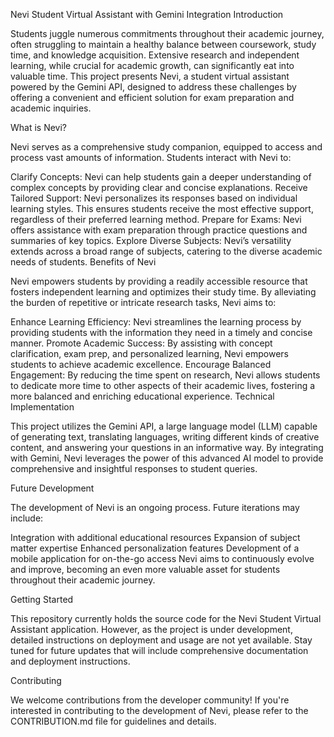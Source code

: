 Nevi Student Virtual Assistant with Gemini Integration
Introduction

Students juggle numerous commitments throughout their academic journey, often struggling to maintain a healthy balance between coursework, study time, and knowledge acquisition. Extensive research and independent learning, while crucial for academic growth, can significantly eat into valuable time. This project presents Nevi, a student virtual assistant powered by the Gemini API, designed to address these challenges by offering a convenient and efficient solution for exam preparation and academic inquiries.

What is Nevi?

Nevi serves as a comprehensive study companion, equipped to access and process vast amounts of information. Students interact with Nevi to:

Clarify Concepts: Nevi can help students gain a deeper understanding of complex concepts by providing clear and concise explanations.
Receive Tailored Support: Nevi personalizes its responses based on individual learning styles. This ensures students receive the most effective support, regardless of their preferred learning method.
Prepare for Exams: Nevi offers assistance with exam preparation through practice questions and summaries of key topics.
Explore Diverse Subjects: Nevi’s versatility extends across a broad range of subjects, catering to the diverse academic needs of students.
Benefits of Nevi

Nevi empowers students by providing a readily accessible resource that fosters independent learning and optimizes their study time. By alleviating the burden of repetitive or intricate research tasks, Nevi aims to:

Enhance Learning Efficiency: Nevi streamlines the learning process by providing students with the information they need in a timely and concise manner.
Promote Academic Success: By assisting with concept clarification, exam prep, and personalized learning, Nevi empowers students to achieve academic excellence.
Encourage Balanced Engagement: By reducing the time spent on research, Nevi allows students to dedicate more time to other aspects of their academic lives, fostering a more balanced and enriching educational experience.
Technical Implementation

This project utilizes the Gemini API, a large language model (LLM) capable of generating text, translating languages, writing different kinds of creative content, and answering your questions in an informative way. By integrating with Gemini, Nevi leverages the power of this advanced AI model to provide comprehensive and insightful responses to student queries.

Future Development

The development of Nevi is an ongoing process. Future iterations may include:

Integration with additional educational resources
Expansion of subject matter expertise
Enhanced personalization features
Development of a mobile application for on-the-go access
Nevi aims to continuously evolve and improve, becoming an even more valuable asset for students throughout their academic journey.

Getting Started

This repository currently holds the source code for the Nevi Student Virtual Assistant application. However, as the project is under development, detailed instructions on deployment and usage are not yet available. Stay tuned for future updates that will include comprehensive documentation and deployment instructions.

Contributing

We welcome contributions from the developer community! If you're interested in contributing to the development of Nevi, please refer to the CONTRIBUTION.md file for guidelines and details.
